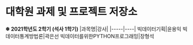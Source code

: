 # 대학원 과제 및 프로젝트 저장소

**❄ 2021학년도 2학기 (석사 1학기)**
|과목명|강사|
|-----|----|
빅데이터기획|윤용익
빅데이터통계방법론|곽은선
빅데이터를위한PYTHON프로그래밍|장형석
